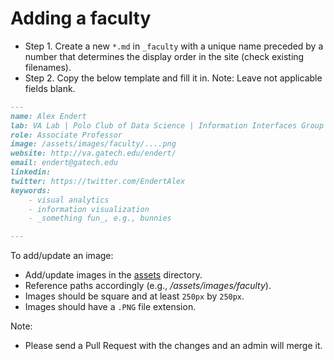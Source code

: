 # Adding a faculty

- Step 1. Create a new `*.md` in `_faculty` with a unique name preceded by a number that determines the display order in the site (check existing filenames).
- Step 2. Copy the below template and fill it in. Note: Leave not applicable fields blank.

```md
---
name: Alex Endert
lab: VA Lab | Polo Club of Data Science | Information Interfaces Group | Friendly Cities Lab | EntSci Lab | James Foley's Group | 
role: Associate Professor
image: /assets/images/faculty/....png
website: http://va.gatech.edu/endert/
email: endert@gatech.edu
linkedin: 
twitter: https://twitter.com/EndertAlex
keywords: 
    - visual analytics
    - information visualization
    - _something fun_, e.g., bunnies

---
```

To add/update an image:

- Add/update images in the [assets](/assets/images/faculty) directory.
- Reference paths accordingly (e.g., */assets/images/faculty*).
- Images should be square and at least `250px` by `250px`.
- Images should have a `.PNG` file extension.

Note:

- Please send a Pull Request with the changes and an admin will merge it.

